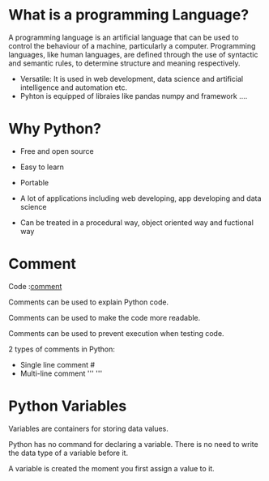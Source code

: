 # **What is a programming Language?**
A programming language is an artificial language that can be used to control the behaviour of a machine, particularly a computer. Programming languages, like human languages, are defined through the use of syntactic and semantic rules, to determine structure and meaning respectively.

- Versatile:
It is used in web development, data science and artificial intelligence and automation etc.
- Pyhton is equipped of libraies like pandas numpy and framework ....

# Why Python?


*   Free and open source
*   Easy to learn


*   Portable
*   A lot of applications including web developing, app developing and data science


*   Can be treated in a procedural way, object oriented way and fuctional way

# **Comment**
Code :[comment](https://github.com/safwaahmad/Python-Programming-Language/blob/main/01_comments.py)

Comments can be used to explain Python code.

Comments can be used to make the code more readable.

Comments can be used to prevent execution when testing code.


2 types of comments in Python:


*   Single line comment #
*   Multi-line comment '''  '''

# **Python Variables**
Variables are containers for storing data values.

Python has no command for declaring a variable. There is no need to write the data type of a variable before it.

A variable is created the moment you first assign a value to it.
